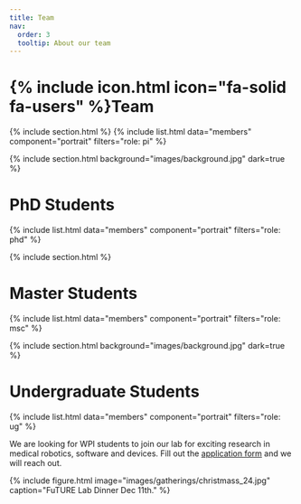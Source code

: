 ```yaml
---
title: Team
nav:
  order: 3
  tooltip: About our team
---
```


# {% include icon.html icon="fa-solid fa-users" %}Team

{% include section.html %}
{% include list.html data="members" component="portrait" filters="role: pi" %}


{% include section.html background="images/background.jpg" dark=true %}
# PhD Students
{% include list.html data="members" component="portrait" filters="role: phd" %}

{% include section.html %}
# Master Students
{% include list.html data="members" component="portrait" filters="role: msc" %}

{% include section.html background="images/background.jpg" dark=true %}
# Undergraduate Students
{% include list.html data="members" component="portrait" filters="role: ug" %}

We are looking for WPI students to join our lab for exciting research in medical robotics, software and devices. Fill out the [application form](https://wpi.qualtrics.com/jfe/form/SV_40jUQ0KpXpH6kHs) and we will reach out.

{%
  include figure.html
  image="images/gatherings/christmass_24.jpg"
  caption="FuTURE Lab Dinner Dec 11th."
%}
